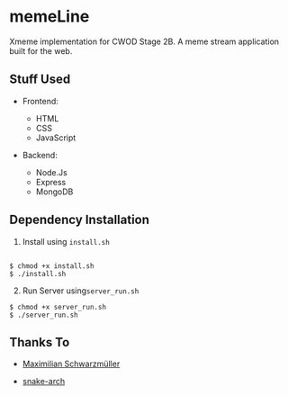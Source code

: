 
# memeLine

Xmeme implementation for CWOD Stage 2B. A meme stream application built for the web.

 
## Stuff Used

* Frontend:
    * HTML
	* CSS
	* JavaScript

* Backend: <br/>
	* Node.Js
	* Express
	* MongoDB


  

## Dependency Installation

  

1. Install using `install.sh`

```

$ chmod +x install.sh
$ ./install.sh
```

2. Run Server using`server_run.sh`

```
$ chmod +x server_run.sh
$ ./server_run.sh

```

## Thanks To

*  [Maximilian Schwarzmüller](https://github.com/maxschwarzmueller)

*  [snake-arch](https://github.com/snake-arch)


